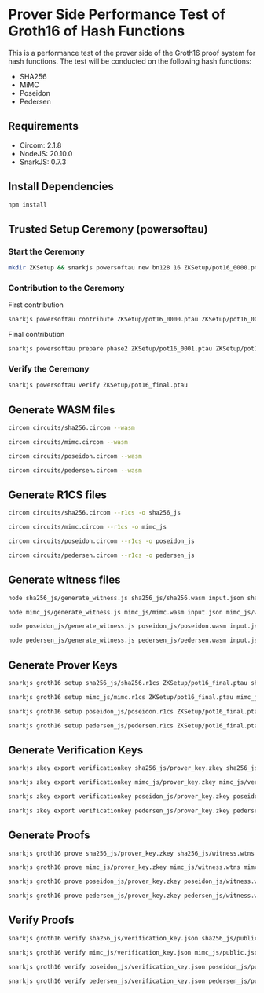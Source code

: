 # Prover Side Performance Test of Groth16 of Hash Functions

This is a performance test of the prover side of the Groth16 proof system for hash functions. The test will be conducted on the following hash functions:

- SHA256
- MiMC
- Poseidon
- Pedersen

## Requirements

- Circom: 2.1.8
- NodeJS: 20.10.0
- SnarkJS: 0.7.3

## Install Dependencies

```bash
npm install
```

## Trusted Setup Ceremony (powersoftau)

### Start the Ceremony

```bash
mkdir ZKSetup && snarkjs powersoftau new bn128 16 ZKSetup/pot16_0000.ptau -v
```

### Contribution to the Ceremony

First contribution

```bash
snarkjs powersoftau contribute ZKSetup/pot16_0000.ptau ZKSetup/pot16_0001.ptau --name="First contribution" -v
```

Final contribution

```bash
snarkjs powersoftau prepare phase2 ZKSetup/pot16_0001.ptau ZKSetup/pot16_final.ptau -v
```

### Verify the Ceremony

```bash
snarkjs powersoftau verify ZKSetup/pot16_final.ptau
```

## Generate WASM files

```bash
circom circuits/sha256.circom --wasm
```

```bash
circom circuits/mimc.circom --wasm
```

```bash
circom circuits/poseidon.circom --wasm
```

```bash
circom circuits/pedersen.circom --wasm
```

## Generate R1CS files

```bash
circom circuits/sha256.circom --r1cs -o sha256_js
```

```bash
circom circuits/mimc.circom --r1cs -o mimc_js
```

```bash
circom circuits/poseidon.circom --r1cs -o poseidon_js
```

```bash
circom circuits/pedersen.circom --r1cs -o pedersen_js
```

## Generate witness files

```bash
node sha256_js/generate_witness.js sha256_js/sha256.wasm input.json sha256_js/witness.wtns
```

```bash
node mimc_js/generate_witness.js mimc_js/mimc.wasm input.json mimc_js/witness.wtns
```

```bash
node poseidon_js/generate_witness.js poseidon_js/poseidon.wasm input.json poseidon_js/witness.wtns
```

```bash
node pedersen_js/generate_witness.js pedersen_js/pedersen.wasm input.json pedersen_js/witness.wtns
```

## Generate Prover Keys

```bash
snarkjs groth16 setup sha256_js/sha256.r1cs ZKSetup/pot16_final.ptau sha256_js/prover_key.zkey
```

```bash
snarkjs groth16 setup mimc_js/mimc.r1cs ZKSetup/pot16_final.ptau mimc_js/prover_key.zkey
```

```bash
snarkjs groth16 setup poseidon_js/poseidon.r1cs ZKSetup/pot16_final.ptau poseidon_js/prover_key.zkey
```

```bash
snarkjs groth16 setup pedersen_js/pedersen.r1cs ZKSetup/pot16_final.ptau pedersen_js/prover_key.zkey
```

## Generate Verification Keys

```bash
snarkjs zkey export verificationkey sha256_js/prover_key.zkey sha256_js/verification_key.json
```

```bash
snarkjs zkey export verificationkey mimc_js/prover_key.zkey mimc_js/verification_key.json
```

```bash
snarkjs zkey export verificationkey poseidon_js/prover_key.zkey poseidon_js/verification_key.json
```

```bash
snarkjs zkey export verificationkey pedersen_js/prover_key.zkey pedersen_js/verification_key.json
```

## Generate Proofs

```bash
snarkjs groth16 prove sha256_js/prover_key.zkey sha256_js/witness.wtns sha256_js/proof.json sha256_js/public.json
```

```bash
snarkjs groth16 prove mimc_js/prover_key.zkey mimc_js/witness.wtns mimc_js/proof.json mimc_js/public.json
```

```bash
snarkjs groth16 prove poseidon_js/prover_key.zkey poseidon_js/witness.wtns poseidon_js/proof.json poseidon_js/public.json
```

```bash
snarkjs groth16 prove pedersen_js/prover_key.zkey pedersen_js/witness.wtns pedersen_js/proof.json pedersen_js/public.json
```

## Verify Proofs

```bash
snarkjs groth16 verify sha256_js/verification_key.json sha256_js/public.json sha256_js/proof.json
```

```bash
snarkjs groth16 verify mimc_js/verification_key.json mimc_js/public.json mimc_js/proof.json
```

```bash
snarkjs groth16 verify poseidon_js/verification_key.json poseidon_js/public.json poseidon_js/proof.json
```

```bash
snarkjs groth16 verify pedersen_js/verification_key.json pedersen_js/public.json pedersen_js/proof.json
```
